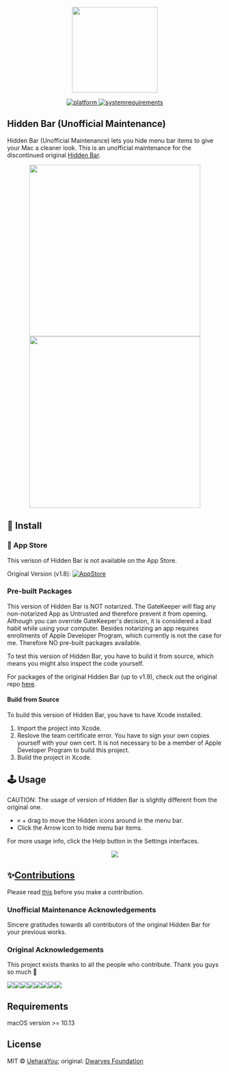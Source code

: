 <p align="center">
	<img width="200" height="200" margin-right="100%" src="https://github.com/dwarvesf/hidden/blob/develop/img/icon_512%402x.png?raw=true">
</p>
<p align="center">
	<a href="https://img.shields.io/badge/platform-macOS-lightgrey.svg">
 		<img src="https://img.shields.io/badge/platform-macOS-lightgrey.svg" alt="platform">
	</a>
	<a href="https://img.shields.io/badge/requirements-macOS High Sierra+-ff69b4.svg">
 		<img src="https://img.shields.io/badge/requirements-macOS High Sierra+-ff69b4.svg" alt="systemrequirements">
	</a>
</p>

## Hidden Bar (Unofficial Maintenance)
Hidden Bar (Unofficial Maintenance) lets you hide menu bar items to give your Mac a cleaner look.
This is an unofficial maintenance for the discontinued original [Hidden Bar](https://github.com/dwarvesf/hidden).

<p align="center">
	<img width="400" src="img/screen1.png">
	<img width="400" src="img/screen2.png">
</p>

## 🚀 Install

###  App Store

This verison of Hidden Bar is not available on the App Store.

Original Version (v1.8): [![AppStore](img/appstore.svg)](https://itunes.apple.com/app/hidden-bar/id1452453066)

### Pre-built Packages

This version of Hidden Bar is NOT notarized. The GateKeeper will flag any non-notarized App as Untrusted and therefore prevent it from opening. Although you can override GateKeeper's decision, it is considered a bad habit while using your computer. Besides notarizing an app requires enrollments of Apple Developer Program, which currently is not the case for me. Therefore NO pre-built packages available.

To test this version of Hidden Bar, you have to build it from source, which means you might also inspect the code yourself.

For packages of the original Hidden Bar (up to v1.9), check out the original repo [here](https://github.com/dwarvesf/hidden).

#### Build from Source

To build this version of Hidden Bar, you have to have Xcode installed.

1. Import the project into Xcode.
2. Reslove the team certificate error. You have to sign your own copies yourself with your own cert. It is not necessary to be a member of Apple Developer Program to build this project.
3. Build the project in Xcode.

## 🕹 Usage

CAUTION: The usage of version of Hidden Bar is slightly different from the original one.

* `⌘` + drag to move the Hidden icons around in the menu bar.
* Click the Arrow icon to hide menu bar items.

For more usage info, click the Help button in the Settings interfaces.

<p align="center">
	<img src="img/tutorial.gif">
</p>

## ✨<a href="https://github.com/dwarvesf/hidden/graphs/contributors">Contributions</a>

Please read [this](CONTRIBUTING.md) before you make a contribution.

### Unofficial Maintenance Acknowledgements

Sincere gratitudes towards all contributors of the original Hidden Bar for your previous works.

### Original Acknowledgements

This project exists thanks to all the people who contribute. Thank you guys so much 👏

[![](https://sourcerer.io/fame/phucledien/dwarvesf/hidden/images/0)](https://sourcerer.io/fame/phucledien/dwarvesf/hidden/links/0)[![](https://sourcerer.io/fame/phucledien/dwarvesf/hidden/images/1)](https://sourcerer.io/fame/phucledien/dwarvesf/hidden/links/1)[![](https://sourcerer.io/fame/phucledien/dwarvesf/hidden/images/2)](https://sourcerer.io/fame/phucledien/dwarvesf/hidden/links/2)[![](https://sourcerer.io/fame/phucledien/dwarvesf/hidden/images/3)](https://sourcerer.io/fame/phucledien/dwarvesf/hidden/links/3)[![](https://sourcerer.io/fame/phucledien/dwarvesf/hidden/images/4)](https://sourcerer.io/fame/phucledien/dwarvesf/hidden/links/4)[![](https://sourcerer.io/fame/phucledien/dwarvesf/hidden/images/5)](https://sourcerer.io/fame/phucledien/dwarvesf/hidden/links/5)[![](https://sourcerer.io/fame/phucledien/dwarvesf/hidden/images/6)](https://sourcerer.io/fame/phucledien/dwarvesf/hidden/links/6)[![](https://sourcerer.io/fame/phucledien/dwarvesf/hidden/images/7)](https://sourcerer.io/fame/phucledien/dwarvesf/hidden/links/7)

## Requirements
macOS version >= 10.13

## License

MIT &copy; [UeharaYou](https://github.com/UeharaYou); original: [Dwarves Foundation](https://github.com/dwarvesf)
